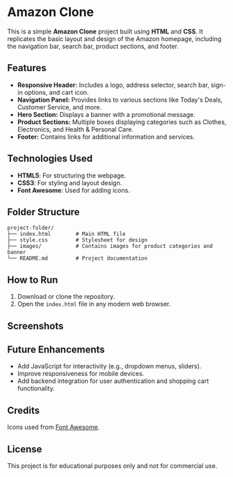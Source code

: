 # Amazon Clone

This is a simple **Amazon Clone** project built using **HTML** and **CSS**. It replicates the basic layout and design of the Amazon homepage, including the navigation bar, search bar, product sections, and footer.

## Features

- **Responsive Header:** Includes a logo, address selector, search bar, sign-in options, and cart icon.
- **Navigation Panel:** Provides links to various sections like Today's Deals, Customer Service, and more.
- **Hero Section:** Displays a banner with a promotional message.
- **Product Sections:** Multiple boxes displaying categories such as Clothes, Electronics, and Health & Personal Care.
- **Footer:** Contains links for additional information and services.

## Technologies Used

- **HTML5**: For structuring the webpage.
- **CSS3**: For styling and layout design.
- **Font Awesome**: Used for adding icons.

## Folder Structure

```
project-folder/
├── index.html        # Main HTML file
├── style.css         # Stylesheet for design
├── images/           # Contains images for product categories and banner
└── README.md         # Project documentation
```

## How to Run

1. Download or clone the repository.
2. Open the `index.html` file in any modern web browser.

## Screenshots



## Future Enhancements

- Add JavaScript for interactivity (e.g., dropdown menus, sliders).
- Improve responsiveness for mobile devices.
- Add backend integration for user authentication and shopping cart functionality.

## Credits

Icons used from [Font Awesome](https://fontawesome.com/).

## License

This project is for educational purposes only and not for commercial use.

